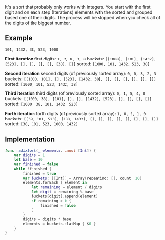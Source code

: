 It's a sort that probably only works with integers.
You start with the first digit and on each step (Iterations) elements with the sorted and grouped based one of their digits.
The process will be stopped when you check all of the digits of the biggest number. 

## Example
`101, 1432, 38, 523, 1000`

**First iteration**
first digits: `1, 2, 8, 3, 0`
buckets: `[[1000], [101], [1432], [523], [], [], [], [], [38], []]`
sorted: `[1000, 101, 1432, 523, 38]`

**Second iteration**
second digits (of previously sorted array):
`0, 0, 3, 2, 3`
buckets: `[[1000, 101], [], [523], [1432, 38], [], [], [], [], [], []]`
sorted: `[1000, 101, 523, 1432, 38]`

**Third iteration**
third digits (of previously sorted array):
`0, 1, 5, 4, 0`
buckets: `[[1000, 38], [101], [], [], [1432], [523], [], [], [], []]`
sorted: `[1000, 38, 101, 1432, 523]`

**Forth iteration**
forth digits (of previously sorted array):
`1, 0, 0, 1, 0`
buckets: `[[38, 101, 523], [100, 1432], [], [], [], [], [], [], [], []]`
sorted: `[38, 101, 523, 1000, 1432]`

## Implementation
```swift
func radixSort(_ elements: inout [Int]) {
	var digits = 1
	let base = 10
	var finished = false
	while !finished {
		finished = true
		var buckets: [[Int]] = Array(repeating: [], count: 10)
		elements.forEach { element in
			let remaining = element / digits
			let digit = remaining % base
			buckets[digit].append(element)
			if remaining > 0 {
				finished = false
			}
		}
		digits = digits * base
		elements = buckets.flatMap { $0 }
	}
}
```
